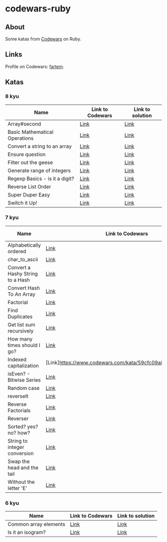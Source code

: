 # codewars-ruby

## About

Some katas from [Codewars](https://www.codewars.com) on Ruby.

## Links

Profile on Codewars: [fartem](https://www.codewars.com/users/fartem).

## Katas

### 8 kyu

| Name | Link to Codewars | Link to solution |
| --- | --- | --- |
| Array#second | [Link](https://www.codewars.com/kata/536c6f2349aa8b16520002e0) | [Link](https://github.com/fartem/codewars-ruby/blob/master/codewars/kyu8/array_second.rb) |
| Basic Mathematical Operations | [Link](https://www.codewars.com/kata/57356c55867b9b7a60000bd) | [Link](https://github.com/fartem/codewars-ruby/blob/master/codewars/kyu8/basic_mathematical_operations.rb) |
| Convert a string to an array | [Link](https://www.codewars.com/kata/57e76bc428d6fbc2d500036d) | [Link](https://github.com/fartem/codewars-ruby/blob/master/codewars/kyu8/convert_a_string_to_an_array.rb) |
| Ensure question | [Link](https://www.codewars.com/kata/5866fc43395d9138a7000006) | [Link](https://github.com/fartem/codewars-ruby/blob/master/codewars/kyu8/ensure_question.rb) |
| Filter out the geese | [Link](https://www.codewars.com/kata/57ee4a67108d3fd9eb0000e7) | [Link](https://github.com/fartem/codewars-ruby/blob/master/codewars/kyu8/filter_out_the_geese.rb) |
| Generate range of integers | [Link](https://www.codewars.com/kata/55eca815d0d20962e1000106) | [Link](https://github.com/fartem/codewars-ruby/blob/master/codewars/kyu8/generate_range_of_integers.rb) |
| Regexp Basics - is it a digit? | [Link](https://www.codewars.com/kata/567bf4f7ee34510f69000032) | [Link](https://github.com/fartem/codewars-ruby/blob/master/codewars/kyu8/is_it_a_digit.rb) |
| Reverse List Order | [Link](https://www.codewars.com/kata/53da6d8d112bd1a0dc00008b) | [Link](https://github.com/fartem/codewars-ruby/blob/master/codewars/kyu8/reverse_list_order.rb) |
| Super Duper Easy | [Link](https://www.codewars.com/kata/55a5bfaa756cfede78000026) | [Link](https://github.com/fartem/codewars-ruby/blob/master/codewars/kyu8/super_duper_easy.rb) |
| Switch it Up! | [Link](https://www.codewars.com/kata/5808dcb8f0ed42ae34000031) | [Link](https://github.com/fartem/codewars-ruby/blob/master/codewars/kyu8/switch_it_up.rb) |

### 7 kyu

| Name | Link to Codewars | Link to solution |
| --- | --- | --- |
| Alphabetically ordered | [Link](https://www.codewars.com/kata/5a8059b1fd577709860000f6) | [Link](https://github.com/fartem/codewars-ruby/blob/master/codewars/kyu7/alphabetically_ordered.rb) |
| char_to_ascii | [Link](https://www.codewars.com/kata/55e9529cbdc3b29d8c000016) | [Link](https://github.com/fartem/codewars-ruby/blob/master/codewars/kyu7/char_to_ascii.rb) |
| Convert a Hashy String to a Hash | [Link](https://www.codewars.com/kata/57df097c1dbd8f971500003f) | [Link](https://github.com/fartem/codewars-ruby/blob/master/codewars/kyu7/convert_a_hashy_string_to_a_hash.rb) |
| Convert Hash To An Array | [Link](https://www.codewars.com/kata/59557b2a6e595316ab000046) | [Link](https://github.com/fartem/codewars-ruby/blob/master/codewars/kyu7/convert_hash_to_an_array.rb) |
| Factorial | [Link](https://www.codewars.com/kata/57a049e253ba33ac5e000212) | [Link](https://github.com/fartem/codewars-ruby/blob/master/codewars/kyu7/factorial.rb) |
| Find Duplicates | [Link](https://www.codewars.com/kata/5558cc216a7a231ac9000022) | [Link](https://github.com/fartem/codewars-ruby/blob/master/codewars/kyu7/find_duplicates.rb) |
| Get list sum recursively | [Link](https://www.codewars.com/kata/57a84137cf1fa5f9f80000d6) | [Link](https://github.com/fartem/codewars-ruby/blob/master/codewars/kyu7/get_list_sum_recursively.rb) |
| How many times should I go? | [Link](https://www.codewars.com/kata/57efcb78e77282f4790003d8) | [Link](https://github.com/fartem/codewars-ruby/blob/master/codewars/kyu7/how_many_times_should_i_go.rb) |
| Indexed capitalization | [Link]https://www.codewars.com/kata/59cfc09a86a6fdf6df0000f1) | [Link](https://github.com/fartem/codewars-ruby/blob/master/codewars/kyu7/indexed_capitalization.rb) |
| isEven? - Bitwise Series | [Link](https://www.codewars.com/kata/592a33e549fe9840a8000ba1) | [Link](https://github.com/fartem/codewars-ruby/blob/master/codewars/kyu7/is_even_bitwise_series.rb) |
| Random case | [Link](https://www.codewars.com/kata/57073869924f34185100036d) | [Link](https://github.com/fartem/codewars-ruby/blob/master/codewars/kyu7/random_case.rb) |
| reverseIt | [Link](https://www.codewars.com/kata/557a2c136b19113912000010) | [Link](https://github.com/fartem/codewars-ruby/blob/master/codewars/kyu7/reverseIt.rb) |
| Reverse Factorials | [Link](https://www.codewars.com/kata/58067088c27998b119000451) | [Link](https://github.com/fartem/codewars-ruby/blob/master/codewars/kyu7/reverse_factorials.rb) |
| Reverser | [Link](https://www.codewars.com/kata/58069e4cf3c13ef3a6000168) | [Link](https://github.com/fartem/codewars-ruby/blob/master/codewars/kyu7/reverser.rb) |
| Sorted? yes? no? how? | [Link](https://www.codewars.com/kata/580a4734d6df748060000045) | [Link](https://github.com/fartem/codewars-ruby/blob/master/codewars/kyu7/sorted_yes_no_how.rb) |
| String to integer conversion | [Link](https://www.codewars.com/kata/54fdadc8762e2e51e400032c) | [Link](https://github.com/fartem/codewars-ruby/blob/master/codewars/kyu7/string_to_integer_conversion.rb) |
| Swap the head and the tail | [Link](https://www.codewars.com/kata/5a34f087c5e28462d9000082) | [Link](https://github.com/fartem/codewars-ruby/blob/master/codewars/kyu7/swap_the_head_and_the_tail.rb) |
| Without the letter 'E' | [Link](https://www.codewars.com/kata/594b8e182fa0a0d7fc000875) | [Link](https://github.com/fartem/codewars-ruby/blob/master/codewars/kyu7/without_the_letter_e.rb) |

### 6 kyu

| Name | Link to Codewars | Link to solution |
| --- | --- | --- |
| Common array elements | [Link](https://www.codewars.com/kata/5a6225e5d8e145b540000127) | [Link](https://github.com/fartem/codewars-ruby/blob/master/codewars/kyu6/common_array_elements.rb) |
| Is it an isogram? | [Link](https://www.codewars.com/kata/586d79182e8d9cfaba0000f1) | [Link](https://github.com/fartem/codewars-ruby/blob/master/codewars/kyu6/is_it_an_isogram.rb) |
